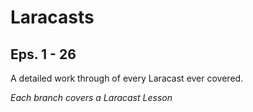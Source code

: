 Laracasts
=========

Eps. 1 - 26
-----------

A detailed work through of every Laracast ever covered.

*Each branch covers a Laracast Lesson*
